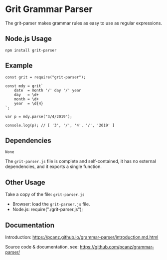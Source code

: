 #   Grit Grammar Parser

The grit-parser makes grammar rules as easy to use as regular expressions.

##  Node.js Usage

    npm install grit-parser

## Example

    const grit = require("grit-parser");

    const mdy = grit`
        date  = month '/' day '/' year
        day   = \d+
        month = \d+
        year  = \d{4}
    `;

    var p = mdy.parse("3/4/2019");

    console.log(p); // [ '3', '/', '4', '/', '2019' ]

##  Dependencies

    None

The `grit-parser.js` file is complete and self-contained, it has no external dependencies, and it exports a single function.

##  Other Usage

Take a copy of the file: `grit-parser.js`
    
- Browser: load the `grit-parser.js` file. 
- Node.js: require("./grit-parser.js");   

##  Documentation

Introduction: https://pcanz.github.io/grammar-parser/introduction.md.html

Source code & documentation, see: https://github.com/pcanz/grammar-parser/


